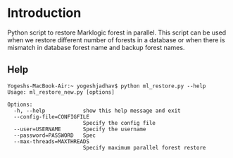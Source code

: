 # Introduction

Python script to restore Marklogic forest in parallel. This script can be used when we restore different number of forests in a database or when there is mismatch in database forest name and backup forest names.

## Help

```
Yogeshs-MacBook-Air:~ yogeshjadhav$ python ml_restore.py --help
Usage: ml_restore_new.py [options]

Options:
  -h, --help            show this help message and exit
  --config-file=CONFIGFILE
                        Specify the config file
  --user=USERNAME       Specify the username
  --password=PASSWORD   Spec
  --max-threads=MAXTHREADS
                        Specify maximum parallel forest restore
```
